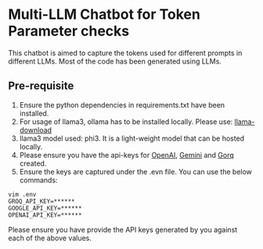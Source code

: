 # Multi-LLM Chatbot for Token Parameter checks

This chatbot is aimed to capture the tokens used for different prompts in different LLMs. Most of the code has been generated using LLMs. 

## Pre-requisite
1. Ensure the python dependencies in requirements.txt have been installed.
2. For usage of llama3, ollama has to be installed locally. Please use: [llama-download](https://www.llama.com/llama-downloads/)
3. llama3 model used: phi3. It is a light-weight model that can be hosted locally.
4. Please ensure you have the api-keys for [OpenAI](https://platform.openai.com/settings/organization/api-keys), [Gemini](https://aistudio.google.com/apikey) and [Gorq](https://console.groq.com/keys) created.
5. Ensure the keys are captured under the .evn file. You can use the below commands:
```
vim .env
GROQ_API_KEY=******
GOOGLE_API_KEY=******
OPENAI_API_KEY=******
```
Please ensure you have provide the API keys generated by you against each of the above values.
